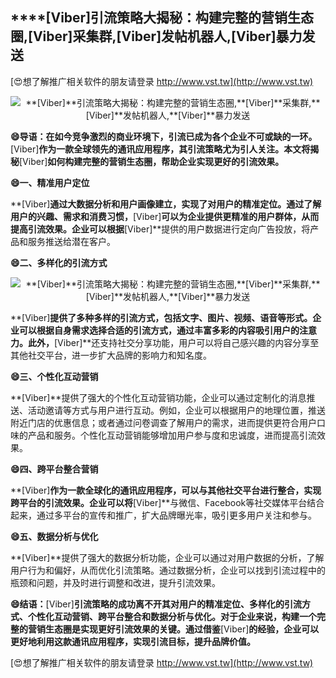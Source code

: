 ## ****[Viber]**引流策略大揭秘：构建完整的营销生态圈,**[Viber]**采集群,**[Viber]**发帖机器人,**[Viber]**暴力发送**

[😍想了解推广相关软件的朋友请登录 http://www.vst.tw](http://www.vst.tw)

 <center><img src="https://vst.tw/MP4/tuiguang/png/5.png" alt="**[Viber]**引流策略大揭秘：构建完整的营销生态圈,**[Viber]**采集群,**[Viber]**发帖机器人,**[Viber]**暴力发送"></center>

**😄导语：在如今竞争激烈的商业环境下，引流已成为各个企业不可或缺的一环。**[Viber]**作为一款全球领先的通讯应用程序，其引流策略尤为引人关注。本文将揭秘**[Viber]**如何构建完整的营销生态圈，帮助企业实现更好的引流效果。**

**😄一、精准用户定位**

**[Viber]**通过大数据分析和用户画像建立，实现了对用户的精准定位。通过了解用户的兴趣、需求和消费习惯，**[Viber]**可以为企业提供更精准的用户群体，从而提高引流效果。企业可以根据**[Viber]**提供的用户数据进行定向广告投放，将产品和服务推送给潜在客户。

**😄二、多样化的引流方式**

 <center><img src="https://vst.tw/MP4/tuiguang/png/1.png" alt="**[Viber]**引流策略大揭秘：构建完整的营销生态圈,**[Viber]**采集群,**[Viber]**发帖机器人,**[Viber]**暴力发送"></center>

**[Viber]**提供了多种多样的引流方式，包括文字、图片、视频、语音等形式。企业可以根据自身需求选择合适的引流方式，通过丰富多彩的内容吸引用户的注意力。此外，**[Viber]**还支持社交分享功能，用户可以将自己感兴趣的内容分享至其他社交平台，进一步扩大品牌的影响力和知名度。

**😄三、个性化互动营销**

**[Viber]**提供了强大的个性化互动营销功能，企业可以通过定制化的消息推送、活动邀请等方式与用户进行互动。例如，企业可以根据用户的地理位置，推送附近门店的优惠信息；或者通过问卷调查了解用户的需求，进而提供更符合用户口味的产品和服务。个性化互动营销能够增加用户参与度和忠诚度，进而提高引流效果。

**😄四、跨平台整合营销**

**[Viber]**作为一款全球化的通讯应用程序，可以与其他社交平台进行整合，实现跨平台的引流效果。企业可以将**[Viber]**与微信、Facebook等社交媒体平台结合起来，通过多平台的宣传和推广，扩大品牌曝光率，吸引更多用户关注和参与。

**😄五、数据分析与优化**

**[Viber]**提供了强大的数据分析功能，企业可以通过对用户数据的分析，了解用户行为和偏好，从而优化引流策略。通过数据分析，企业可以找到引流过程中的瓶颈和问题，并及时进行调整和改进，提升引流效果。

**😄结语：**[Viber]**引流策略的成功离不开其对用户的精准定位、多样化的引流方式、个性化互动营销、跨平台整合和数据分析与优化。对于企业来说，构建一个完整的营销生态圈是实现更好引流效果的关键。通过借鉴**[Viber]**的经验，企业可以更好地利用这款通讯应用程序，实现引流目标，提升品牌价值。**

[😍想了解推广相关软件的朋友请登录 http://www.vst.tw](http://www.vst.tw)



